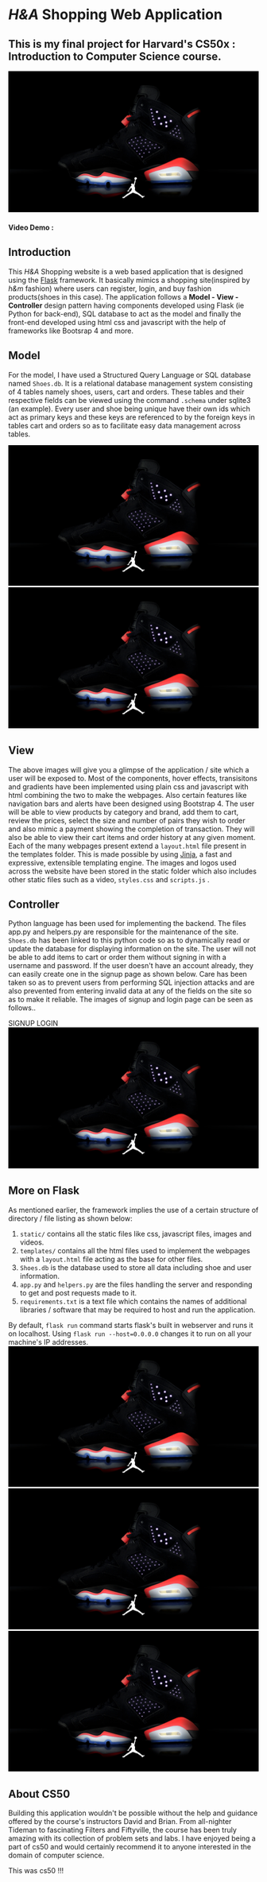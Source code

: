 # *H&A* Shopping Web Application

## This is my final project for Harvard's CS50x : Introduction to Computer Science course.
 
![Homepage](static/images/1.jpg)

#### Video Demo : <URL HERE>

## Introduction
  This *H&A* Shopping website is a web based application that is designed using the [Flask](https://flask.palletsprojects.com/en/2.0.x/) framework. It basically mimics a shopping site(inspired by *h&m* fashion) where users can register, login, and buy fashion products(shoes in this case). The application follows a **Model - View - Controller** design pattern having components developed using Flask (ie Python for back-end), SQL database to act as the model and finally the front-end developed using html css and javascript with the help of frameworks like Bootsrap 4 and more.
  
## Model
  For the model, I have used a Structured Query Language or SQL database named ```Shoes.db```. It is a relational database management system consisting of 4 tables namely shoes, users, cart and orders. These tables and their respective fields can be viewed using the command ```.schema``` under sqlite3 (an example). Every user and shoe being unique have their own ids which act as primary keys and these keys are referenced to by the foreign keys in tables cart and orders so as to facilitate easy data management across tables.
  
 ![Homepage](static/images/1.jpg)
 ![Homepage](static/images/1.jpg)

## View
  The above images will give you a glimpse of the application / site which a user will be exposed to. Most of the components, hover effects, transisitons and gradients have been implemented using plain css and javascript with html combining the two to make the webpages. Also certain features like navigation bars and alerts have been designed using Bootstrap 4. The user will be able to view products by category and brand, add them to cart, review the prices, select the size and number of pairs they wish to order and also mimic a payment showing the completion of transaction. They will also be able to view their cart items and order history at any given moment. Each of the many webpages present extend a ```layout.html``` file present in the templates folder. This is made possible by using [Jinja](https://jinja.palletsprojects.com/en/3.0.x/), a fast and expressive, extensible templating engine. The images and logos used across the website have been stored in the static folder which also includes other static files such as a video, ```styles.css``` and ```scripts.js``` .
  
## Controller
Python language has been used for implementing the backend. The files app.py and helpers.py are responsible for the maintenance of the site. ```Shoes.db``` has been linked to this python code so as to dynamically read or update the database for displaying information on the site. The user will not be able to add items to cart or order them without signing in with a username and password. If the user doesn't have an account already, they can easily create one in the signup page as shown below. Care has been taken so as to prevent users from performing SQL injection attacks and are also prevented from entering invalid data at any of the fields on the site so as to make it reliable. The images of signup and login page can be seen as follows..
  
  SIGNUP LOGIN
   ![Homepage](static/images/1.jpg)
  
 ## More on Flask
  As mentioned earlier, the framework implies the use of a certain structure of directory / file listing as shown below:
1. ```static/``` contains all the static files like css, javascript files, images and videos.
2. ```templates/``` contains all the html files used to implement the webpages with a ```layout.html``` file acting as the base for other files.
3. ```Shoes.db``` is the database used to store all data including shoe and user information.
4. ```app.py``` and ```helpers.py``` are the files handling the server and responding to get and post requests made to it.
5. ```requirements.txt``` is a text file which contains the names of additional libraries / software that may be required to host and run the application.  

  By default, ```flask run``` command starts flask's built in webserver and runs it on localhost. Using ```flask run --host=0.0.0.0``` changes it to run on all your machine's IP addresses.
![Homepage](static/images/1.jpg)
![Homepage](static/images/1.jpg)
![Homepage](static/images/1.jpg)
  
  ## About CS50
  Building this application wouldn't be possible without the help and guidance offered by the course's instructors David and Brian. From all-nighter Tideman to fascinating Filters and Fiftyville, the course has been truly amazing with its collection of problem sets and labs. I have enjoyed being a part of cs50 and would certainly recommend it to anyone interested in the domain of computer science.
  
  This was cs50 !!!
